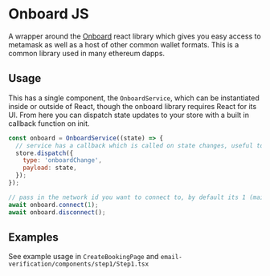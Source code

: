 # Onboard JS

A wrapper around the [Onboard](https://docs.blocknative.com/onboard) react library which gives you easy access to metamask as well as a host of other common wallet formats.
This is a common library used in many ethereum dapps.

## Usage

This has a single component, the `OnboardService`, which can be instantiated inside or outside of React,
though the onboard library requires React for its UI. From here you can dispatch state updates to your store with
a built in callback function on init.

```js
const onboard = OnboardService((state) => {
  // service has a callback which is called on state changes, useful to pass into a dispatch or setstate.
  store.dispatch({
    type: 'onboardChange',
    payload: state,
  });
});

// pass in the network id you want to connect to, by default its 1 (mainnet)
await onboard.connect(1);
await onboard.disconnect();
```

## Examples

See example usage in `CreateBookingPage` and `email-verification/components/step1/Step1.tsx`
